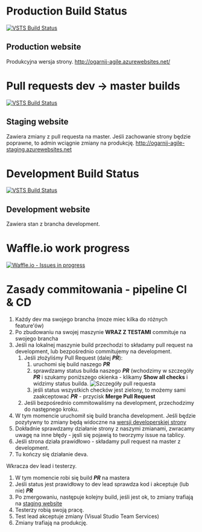 # Production Build Status
[![VSTS Build Status](https://zn1web.visualstudio.com/_apis/public/build/definitions/79e054d5-f75b-4213-afad-e16c92339659/1/badge)](https://zn1web.visualstudio.com/MyFirstProject/_dashboards?activeDashboardId=a6ca41b6-9337-4f81-9f09-4f047d05788b)

## Production website
Produkcyjna wersja strony.
http://ogarnij-agile.azurewebsites.net/

# Pull requests dev -> master builds
[![VSTS Build Status](https://zn1web.visualstudio.com/_apis/public/build/definitions/79e054d5-f75b-4213-afad-e16c92339659/3/badge)](https://zn1web.visualstudio.com/_apis/public/build/definitions/79e054d5-f75b-4213-afad-e16c92339659/3/badge)

## Staging website
Zawiera zmiany z pull requesta na master. Jeśli zachowanie strony będzie poprawne, to admin wciągnie zmiany na produkcję.
http://ogarnij-agile-staging.azurewebsites.net

# Development Build Status
[![VSTS Build Status](https://zn1web.visualstudio.com/_apis/public/build/definitions/79e054d5-f75b-4213-afad-e16c92339659/2/badge)](https://zn1web.visualstudio.com/_apis/public/build/definitions/79e054d5-f75b-4213-afad-e16c92339659/2/badge)

## Development website
Zawiera stan z brancha development.

# Waffle.io work progress
[![Waffle.io - Issues in progress](https://badge.waffle.io/ZespolNumerJeden/zn1.svg?label=in%20progress&title=In%20Progress)](http://waffle.io/ZespolNumerJeden/zn1)

# Zasady commitowania - pipeline CI & CD
1. Każdy dev ma swojego brancha (moze miec kilka do różnych feature'ów)
1. Po zbudowaniu na swojej maszynie **WRAZ Z TESTAMI** commituje na swojego brancha
1. Jeśli na lokalnej maszynie build przechodzi to składamy pull request na development, lub bezpośrednio commitujemy na development.
    1. Jeśli złożyliśmy Pull Request (dalej ***PR***):
        1. uruchomi się build naszego ***PR***
        1. sprawdzamy status builda naszego ***PR*** (wchodzimy w szczegóły ***PR*** i szukamy poniższego okienka - klikamy **Show all checks** i widzimy status builda.
        ![Szczegóły pull requesta](https://i.imgur.com/G8mIthD.png)
        1. jeśli status wszystkich checków jest zielony, to możemy sami zaakceptować ***PR*** - przycisk **Merge Pull Request**
    1. Jeśli bezpośrednio commitowaliśmy na development, przechodzimy do następnego kroku.
1. W tym momencie uruchomił się build brancha development. Jeśli będzie pozytywny to zmiany będą widoczne na [wersji developerskiej strony](http://ogarnij-agile-dev.azurewebsites.net)
1. Dokładnie sprawdzamy działanie strony z naszymi zmianami, zwracamy uwagę na inne błędy - jęsli się pojawią to tworzymy issue na tablicy.
1. Jeśli strona działa prawidłowo - składamy pull request na master z development.
1. Tu kończy się działanie deva.

Wkracza dev lead i testerzy.
1. W tym momencie robi się build ***PR*** na mastera
2. Jeśli status jest prawidłowy to dev lead sprawdza kod i akceptuje (lub nie) ***PR***
3. Po zmergowaniu, następuje kolejny build, jeśli jest ok, to zmiany trafiają na [staging website](http://ogarnij-agile-staging.azurewebsites.net)
4. Testerzy robią swoją pracę.
5. Test lead akceptuje zmiany (Visual Studio Team Services)
6. Zmiany trafiają na produkcję.




